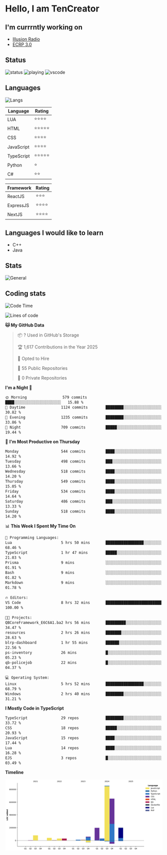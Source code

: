 # Hello, I am TenCreator

## I'm currrntly working on
- [Illusion Radio](https://illusionradio.co.uk/)
- [ECRP 3.0](http://github.com/Emerald-Coast-Roleplay/)

## Status
![status](https://api.statusbadges.me/badge/status/518334475038359555?simple=true&style=for-the-badge)
![playing](https://api.statusbadges.me/badge/playing/518334475038359555?style=for-the-badge)
![vscode](https://api.statusbadges.me/badge/vscode/518334475038359555?style=for-the-badge)

## Languages
![Langs](https://github-readme-stats.vercel.app/api/top-langs/?username=tencreator&layout=compact&theme=radical)


|Language|Rating|
|--------|------|
|LUA|⭐️⭐️⭐️⭐️|
|HTML|⭐️⭐️⭐️⭐️⭐️|
|CSS|⭐️⭐️⭐️⭐️|
|JavaScript|⭐️⭐️⭐️⭐️|
|TypeScript|⭐️⭐️⭐️⭐️⭐️|
|Python|⭐️|
|C#|⭐️⭐️ |

|Framework|Rating|
|--------|------|
|ReactJS|⭐️⭐️⭐|
|ExpressJS|⭐️⭐️⭐️⭐️|
|NextJS|⭐️⭐️⭐⭐️|

## Languages I would like to learn
- C++
- Java

## Stats
![General](https://github-readme-stats.vercel.app/api?username=tencreator&show_icons=true&theme=radical)

## Coding stats

<!--START_SECTION:waka-->
![Code Time](http://img.shields.io/badge/Code%20Time-508%20hrs%2025%20mins-blue)

![Lines of code](https://img.shields.io/badge/From%20Hello%20World%20I%27ve%20Written-2.2%20million%20lines%20of%20code-blue)

**🐱 My GitHub Data** 

> 📦 ? Used in GitHub's Storage 
 > 
> 🏆 1,617 Contributions in the Year 2025
 > 
> 💼 Opted to Hire
 > 
> 📜 55 Public Repositories 
 > 
> 🔑 0 Private Repositories 
 > 
**I'm a Night 🦉** 

```text
🌞 Morning                579 commits         ████░░░░░░░░░░░░░░░░░░░░░   15.88 % 
🌆 Daytime                1124 commits        ████████░░░░░░░░░░░░░░░░░   30.82 % 
🌃 Evening                1235 commits        ████████░░░░░░░░░░░░░░░░░   33.86 % 
🌙 Night                  709 commits         █████░░░░░░░░░░░░░░░░░░░░   19.44 % 
```
📅 **I'm Most Productive on Thursday** 

```text
Monday                   544 commits         ████░░░░░░░░░░░░░░░░░░░░░   14.92 % 
Tuesday                  498 commits         ███░░░░░░░░░░░░░░░░░░░░░░   13.66 % 
Wednesday                518 commits         ████░░░░░░░░░░░░░░░░░░░░░   14.20 % 
Thursday                 549 commits         ████░░░░░░░░░░░░░░░░░░░░░   15.05 % 
Friday                   534 commits         ████░░░░░░░░░░░░░░░░░░░░░   14.64 % 
Saturday                 486 commits         ███░░░░░░░░░░░░░░░░░░░░░░   13.33 % 
Sunday                   518 commits         ████░░░░░░░░░░░░░░░░░░░░░   14.20 % 
```


📊 **This Week I Spent My Time On** 

```text
💬 Programming Languages: 
Lua                      5 hrs 50 mins       █████████████████░░░░░░░░   68.46 % 
TypeScript               1 hr 47 mins        █████░░░░░░░░░░░░░░░░░░░░   21.03 % 
Prisma                   9 mins              ░░░░░░░░░░░░░░░░░░░░░░░░░   01.91 % 
Bash                     9 mins              ░░░░░░░░░░░░░░░░░░░░░░░░░   01.82 % 
Markdown                 9 mins              ░░░░░░░░░░░░░░░░░░░░░░░░░   01.78 % 

🔥 Editors: 
VS Code                  8 hrs 32 mins       █████████████████████████   100.00 % 

🐱‍💻 Projects: 
QBCoreFramework_E6C6A1.ba2 hrs 56 mins       █████████░░░░░░░░░░░░░░░░   34.47 % 
resources                2 hrs 26 mins       ███████░░░░░░░░░░░░░░░░░░   28.63 % 
blrp-dashboard           1 hr 55 mins        ██████░░░░░░░░░░░░░░░░░░░   22.56 % 
ps-inventory             26 mins             █░░░░░░░░░░░░░░░░░░░░░░░░   05.23 % 
qb-policejob             22 mins             █░░░░░░░░░░░░░░░░░░░░░░░░   04.37 % 

💻 Operating System: 
Linux                    5 hrs 52 mins       █████████████████░░░░░░░░   68.79 % 
Windows                  2 hrs 40 mins       ████████░░░░░░░░░░░░░░░░░   31.21 % 
```

**I Mostly Code in TypeScript** 

```text
TypeScript               29 repos            ████████░░░░░░░░░░░░░░░░░   33.72 % 
CSS                      18 repos            █████░░░░░░░░░░░░░░░░░░░░   20.93 % 
JavaScript               15 repos            ████░░░░░░░░░░░░░░░░░░░░░   17.44 % 
Lua                      14 repos            ████░░░░░░░░░░░░░░░░░░░░░   16.28 % 
EJS                      3 repos             █░░░░░░░░░░░░░░░░░░░░░░░░   03.49 % 
```



**Timeline**

![Lines of Code chart](https://raw.githubusercontent.com/tencreator/tencreator/main/assets/bar_graph.png)


<!--END_SECTION:waka-->
